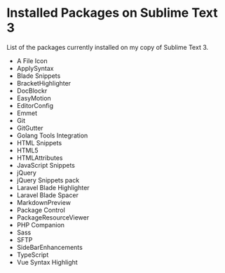 # Installed Packages on Sublime Text 3
List of the packages currently installed on my copy of Sublime Text 3.
- A File Icon
- ApplySyntax
- Blade Snippets
- BracketHighlighter
- DocBlockr
- EasyMotion
- EditorConfig
- Emmet
- Git
- GitGutter
- Golang Tools Integration
- HTML Snippets
- HTML5
- HTMLAttributes
- JavaScript Snippets
- jQuery
- jQuery Snippets pack
- Laravel Blade Highlighter
- Laravel Blade Spacer
- MarkdownPreview
- Package Control
- PackageResourceViewer
- PHP Companion
- Sass
- SFTP
- SideBarEnhancements
- TypeScript
- Vue Syntax Highlight
